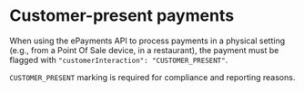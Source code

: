 <!-- START_METADATA
---
title: Customer present payments
hide_table_of_contents: true
pagination_next: null
pagination_prev: APIs/epayment-api/getting-started
---
END_METADATA -->

# Customer-present payments

When using the ePayments API to process payments in a physical setting (e.g.,  from a Point Of Sale device, in a restaurant), the payment must be flagged with `"customerInteraction": "CUSTOMER_PRESENT"`.

`CUSTOMER_PRESENT` marking is required for compliance and reporting reasons.
